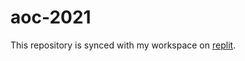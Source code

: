 # aoc-2021

This repository is synced with my workspace on [replit](https://replit.com/@bluenex/aoc-nodejs-2021).